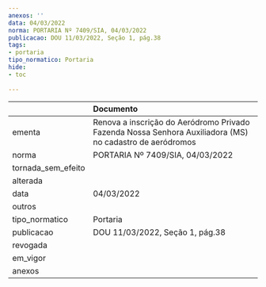 ```yaml
---
anexos: ''
data: 04/03/2022
norma: PORTARIA Nº 7409/SIA, 04/03/2022
publicacao: DOU 11/03/2022, Seção 1, pág.38
tags:
- portaria
tipo_normatico: Portaria
hide: 
- toc 
 
---
```


|                    | Documento                                                                                                |
|:-------------------|:---------------------------------------------------------------------------------------------------------|
| ementa             | Renova a inscrição do Aeródromo Privado Fazenda Nossa Senhora Auxiliadora (MS) no cadastro de aeródromos |
| norma              | PORTARIA Nº 7409/SIA, 04/03/2022                                                                         |
| tornada_sem_efeito |                                                                                                          |
| alterada           |                                                                                                          |
| data               | 04/03/2022                                                                                               |
| outros             |                                                                                                          |
| tipo_normatico     | Portaria                                                                                                 |
| publicacao         | DOU 11/03/2022, Seção 1, pág.38                                                                          |
| revogada           |                                                                                                          |
| em_vigor           |                                                                                                          |
| anexos             |                                                                                                          |
